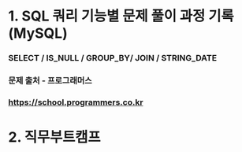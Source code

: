 #
# 1. SQL 쿼리 기능별 문제 풀이 과정 기록(MySQL)
### SELECT / IS_NULL / GROUP_BY/ JOIN / STRING_DATE
### 문제 출처 - 프로그래머스
### https://school.programmers.co.kr
#
# 2. 직무부트캠프
